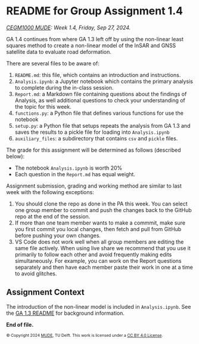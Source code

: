 # README for Group Assignment 1.4

*[CEGM1000 MUDE](http://mude.citg.tudelft.nl/): Week 1.4, Friday, Sep 27, 2024.*

GA 1.4 continues from where GA 1.3 left off by using the non-linear least squares method to create a non-linear model of the InSAR and GNSS satellite data to evaluate road deformation.

There are several files to be aware of:

1. `README.md`: this file, which contains an introduction and instructions.
2. `Analysis.ipynb`: a Jupyter notebook which contains the primary analysis to complete during the in-class session.
3. `Report.md`: a Markdown file containing questions about the findings of Analysis, as well additional questions to check your understanding of the topic for this week.
4. `functions.py`: a Python file that defines various functions for use the notebook
5. `setup.py`: a Python file that setups repeats the analysis from GA 1.3 and saves the results to a pickle file for loading into `Analysis.ipynb`
6. `auxiliary_files`: a subdirectory that contains `csv` and `pickle` files.

The grade for this assignment will be determined as follows (described below):

- The notebook `Analysis.ipynb` is worth 20%
- Each question in the `Report.md` has equal weight.

Assignment submission, grading and working method are similar to last week with the following exceptions:

1. You should clone the repo as done in the PA this week. You can select one group member to commit and push the changes back to the GitHub repo at the end of the session.
2. If more than one team member wants to make a commmit, make sure you first commit you local changes, then fetch and pull from GitHub before pushing your own changes.
3. VS Code does not work well when all group members are editing the same file actively. When using live share we recommend that you use it primarily to follow each other and avoid frequently making edits simultaneously. For example, you can work on the Report questions separately and then have each member paste their work in one at a time to avoid glitches.

## Assignment Context

The introduction of the non-linear model is included in `Analysis.ipynb`. See the [GA 1.3 README](https://mude.citg.tudelft.nl/2024/files/GA_1_3/README.html) for background information.

**End of file.**

<span style="font-size: 75%">
&copy; Copyright 2024 <a rel="MUDE" href="http://mude.citg.tudelft.nl/">MUDE</a>, TU Delft. This work is licensed under a <a rel="license" href="http://creativecommons.org/licenses/by/4.0/">CC BY 4.0 License</a>.